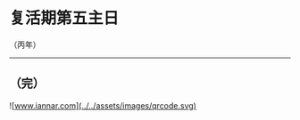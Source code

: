 # 复活期第五主日

（丙年）
<!-- .element: class="center" -->

---

## （完）

![www.iannar.com](../../assets/images/qrcode.svg)

<!-- .element: class="center" -->
